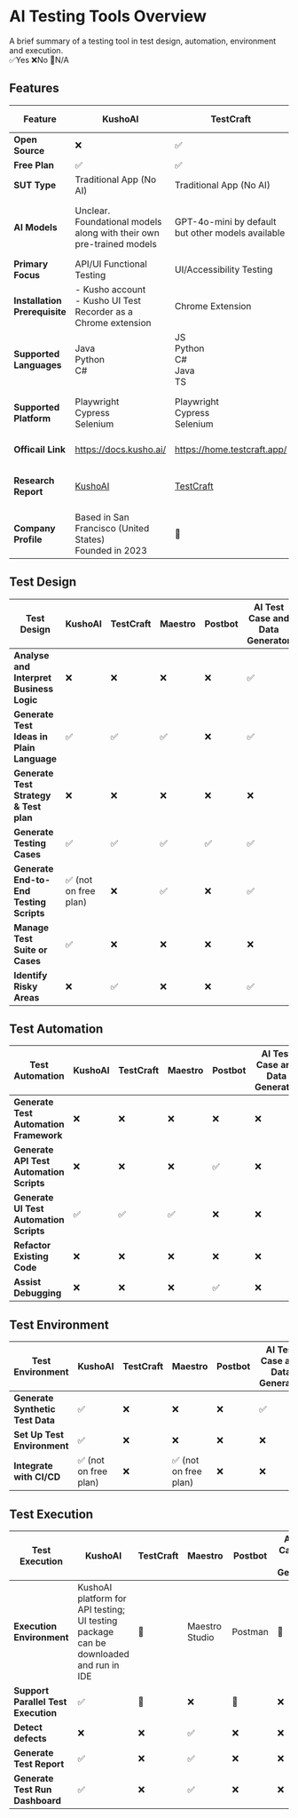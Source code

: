 # AI Testing Tools Overview
A brief summary of a testing tool in test design, automation, environment and execution. </br>
✅Yes ❌No 🚫N/A

## Features ##
| Feature                      |KushoAI  |TestCraft  |Maestro |Postbot   |AI Test Case and Data Generator|NVIDIA NeMo Data Designer  |Testim Copilot Coding Assistant  |Playwright Agents|
|------------------------------|---------|-----------|--------|----------|-------------------------------|---------------------------|---------------------------------|---------------------------------|
|**Open Source**               |❌       |✅        | ✅     | ❌      |✅                            |❌                         |❌                               |✅|
|**Free Plan**                 |✅       |✅        | ✅     |✅       |✅ (10 cases per month)       |❌ (free 90 day in prod)   |❌ ( 30-day trial )              |✅|
|**SUT Type**                  |Traditional App (No AI)    | Traditional App (No AI) |  Traditional App (No AI)       |Traditional App (No AI)     |Traditional App (No AI)| AI-based App & Traditional App (No AI) |  Traditional App (No AI)  |Traditional App (No AI)|
|**AI Models**                 |Unclear. Foundational models along with their own pre-trained models  |  GPT-4o-mini by default but other models available         | Defaults: gpt-4o for OpenAI, claude-3-5-sonnet-20240620 for Claude        |OpenAI models         |gpt-4.1-mini but can be changed with openAI API key| Configurable - Any model |OpenAI models         |GPT-5 mini - other models available|
|**Primary Focus**             |API/UI Functional Testing         |UI/Accessibility Testing         | Mobile/Browser UI        | API Functional and Performance Testing        |Test Case and Data Generator|Synthetic Data Generation  |UI Testing    |Test Case Generator & Automated UI tests|
|**Installation Prerequisite** |- Kusho account</br> - Kusho UI Test Recorder as a Chrome extension  | Chrome Extension          | Maestro  Studio and an iOS/Android emulator        |Not required as integrated into Postman UI         |Not required|Docker and Docker Compose, NGC API Key, NGC CLI   |-Testim account</br> - Testim Editor as a Chrome or Edge extension |Install definitions to project|
|**Supported Languages**       | Java</br> Python</br> C#  |  JS</br> Python</br> C#</br> Java</br> TS         |  Actions written in .yaml file       |JavaScript          |Data generator - JSON, CSV, SQL Insert Statements, XML, HTML Table, BDD Gherkin | Python  | JavaScript| Typescript/Javascript|
|**Supported Platform**        |Playwright</br> Cypress</br> Selenium</br>        |  Playwright</br> Cypress</br> Selenium</br>         | Can be used no matter what framework the team uses        |Postman         |🚫|  NeMo Microservices Python SDK  | 🚫 |Playwright|
|**Officail Link**             | https://docs.kusho.ai/       |  https://home.testcraft.app/         |  https://maestro.dev/       |https://www.postman.com/product/postbot/         |https://www.testingtools.ai/free-tools/ai-test-case-generator/|   https://docs.nvidia.com/nemo/microservices/latest/generate-synthetic-data/index.html|  https://help.testim.io/docs/coding-assistant| https://playwright.dev/docs/test-agents |
|**Research Report**           | [KushoAI](https://github.com/XChenscottlogic/AI-Testing-Experiment/blob/main/KushoAI/README.md)      |  [TestCraft](https://github.com/XChenscottlogic/AI-Testing-Experiment/blob/main/TestCraft/README.md)        | [Maestro](https://github.com/XChenscottlogic/AI-Testing-Experiment/blob/main/Maestro/README.md)         |[Postbot](https://github.com/XChenscottlogic/AI-Testing-Experiment/blob/main/Postbot/README.md)         |[AI Test Case & Data Generator](https://github.com/XChenscottlogic/AI-Testing-Experiment/tree/main/AI%20Test%20Case%20%26%20Data%20Generator)| [NVIDIA NeMo Data Designer](https://github.com/XChenscottlogic/AI-Testing-Experiment/tree/main/NVIDIA%20NeMo%20Data%20Designer)| [Testim Copilot Coding Assistant](https://github.com/XChenscottlogic/AI-Testing-Experiment/blob/main/Testim/README.md) |https://github.com/XChenscottlogic/AI-Testing-Experiment/blob/main/playwright-agents/README.md |
|**Company Profile**           |Based in San Francisco (United States)</br> Founded in 2023       |    🚫       | 🚫        |Developed by Postman in 2023         |🚫| Formerly Gretel, acquired by Nvidia in 2025.  |Based in San Francisco (United States)</br> Founded in 2014 | Playwright |

## 	Test Design ##
| Test Design                               | KushoAI | TestCraft | Maestro    | Postbot |AI Test Case and Data Generator|NVIDIA NeMo Data Designer  |Testim Copilot Coding Assistant  | Playwright |
|-------------------------------------------|---------|-----------|------------|---------|-------------------------------|---------------------------|---------------------------------|----------|
|**Analyse and Interpret Business Logic**   |❌       |❌        | ❌        |❌       |✅                             |❌                        |❌                               |✅|
|**Generate Test Ideas in Plain Language**  |✅       |✅        | ✅        |❌       |✅                             |❌                        |❌                               |✅|
|**Generate Test Strategy & Test plan**     |❌       |❌        | ❌        |❌       |❌                             |❌                        |❌                               |✅|
|**Generate Testing Cases**                 |✅       |✅        | ✅        |✅       |✅                             |❌                        |✅                               |✅|
|**Generate End-to-End Testing Scripts**    |✅ (not on free plan)      |❌        | ✅        |❌       |✅           |❌                        |❌                               |✅|
|**Manage Test Suite or Cases**             |✅       |❌        | ❌        |❌       |❌                             |❌                        |❌                               |✅|
|**Identify Risky Areas**                   |❌       |✅        | ❌        |❌       |✅                             |❌                        |❌                               |✅|

## 	Test Automation ##
| Test Automation                           | KushoAI | TestCraft | Maestro | Postbot |AI Test Case and Data Generator|NVIDIA NeMo Data Designer  |Testim Copilot Coding Assistant  |Playwright|
|-------------------------------------------|---------|-----------|---------|---------|-------------------------------|---------------------------|---------------------------------|-------|
|**Generate Test Automation Framework**     |❌      |❌         |❌       |❌      |❌                            |❌                         |❌                               |✅|
|**Generate API Test Automation Scripts**   |❌      |❌         | ❌      |✅      |❌                            |❌                         |❌                               |✅|
|**Generate UI Test Automation Scripts**    |✅      |✅         | ✅      |❌      |❌                            |❌                         |✅                               |✅|
|**Refactor Existing Code**                 |❌      |❌         | ❌      |❌      |❌                            |❌                         |❌                               |✅|
|**Assist Debugging**                       |❌      |❌         | ❌      |✅      |❌                            |❌                         |✅                               |✅|

## 	Test Environment ##
| Test Environment                          | KushoAI | TestCraft | Maestro | Postbot |AI Test Case and Data Generator|NVIDIA NeMo Data Designer|Testim Copilot Coding Assistant      |Playwright|
|-------------------------------------------|---------|-----------|---------|---------|-------------------------------|-------------------------|-------------------------------------|---------|
|**Generate Synthetic Test Data**           |✅       |❌        |❌       |❌      |✅                             |✅                      |❌                                   |✅|
|**Set Up Test Environment**                |✅       |❌        |❌       |❌      |❌                             |❌                      |❌                                   |✅|
|**Integrate with CI/CD**                   |✅ (not on free plan) |❌     |✅ (not on free plan)|❌      |❌       |❌                      |❌                                   |✅|

## 	Test Execution ##
| Test Execution                            | KushoAI | TestCraft | Maestro | Postbot |AI Test Case and Data Generator|NVIDIA NeMo Data Designer  |Testim Copilot Coding Assistant      |Playwright|
|-------------------------------------------|---------|-----------|---------|---------|-------------------------------|---------------------------|-------------------------------------|-----------|
|**Execution Environment**                  |KushoAI platform for API testing;</br> UI testing package can be downloaded and run in IDE | 🚫  |  Maestro Studio  |Postman |🚫 | IDE   |Testim Interface |Visual Studio Code - Insiders|
|**Support Parallel Test Execution**        |✅      |🚫         |❌       |🚫      |❌       |🚫       |❌                                   |✅|
|**Detect defects**                         |❌      |❌         |✅       |❌      |❌       |❌       |❌                                   |✅|
|**Generate Test Report**                   |✅      |❌         |✅       |❌      |❌       |❌       |❌                                   |✅|
|**Generate Test Run Dashboard**            |✅      |❌         |✅       |❌      |❌       |❌       |❌                                   |✅|
  
